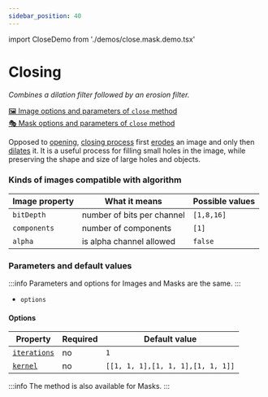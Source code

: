 ```yaml
---
sidebar_position: 40
---
```


import CloseDemo from './demos/close.mask.demo.tsx'

# Closing

_Combines a dilation filter followed by an erosion filter._

[🖼️ Image options and parameters of `close` method](https://api.image-js.org/classes/index.Image.html#close)  
[🎭 Mask options and parameters of `close` method](https://api.image-js.org/classes/index.Mask.html#close)

Opposed to [opening](./Opening.md 'internal link to open method'), [closing process](<https://en.wikipedia.org/wiki/Closing_(morphology)> 'wikipedia link on closing') first [erodes](./Erosion.md 'internal link to erode method') an image and only then [dilates](./Dilation.md 'internal link to dilate method') it.
It is a useful process for filling small holes in the image, while preserving the shape and size of large holes and objects.

<CloseDemo />

### Kinds of images compatible with algorithm

| Image property | What it means              | Possible values |
| -------------- | -------------------------- | --------------- |
| `bitDepth`     | number of bits per channel | `[1,8,16]`      |
| `components`   | number of components       | `[1]`           |
| `alpha`        | is alpha channel allowed   | `false`         |

### Parameters and default values

:::info
Parameters and options for Images and Masks are the same.
:::

- `options`

#### Options

| Property                                                                               | Required | Default value                     |
| -------------------------------------------------------------------------------------- | -------- | --------------------------------- |
| [`iterations`](https://api.image-js.org/interfaces/index.CloseOptions.html#iterations) | no       | `1`                               |
| [`kernel`](https://api.image-js.org/interfaces/index.CloseOptions.html#kernel)         | no       | `[[1, 1, 1],[1, 1, 1],[1, 1, 1]]` |

:::info
The method is also available for Masks.
:::
